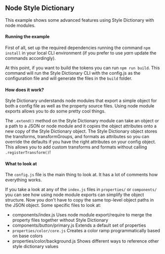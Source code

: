 ## Node Style Dictionary

This example shows some advanced features using Style Dictionary with node modules.

#### Running the example

First of all, set up the required dependencies running the command `npm install` in your local CLI environment (if you prefer to use *yarn* update the commands accordingly).

At this point, if you want to build the tokens you can run `npm run build`. This command will run the Style Dictionary CLI with the config.js as the configuration file and will generate the files in the `build` folder.

#### How does it work?

Style Dictionary understands node modules that export a simple object for both a config file as well as the property source files. Using node module exports allows you to do some pretty cool things.

The `.extend()` method on the Style Dictionary module can take an object or a path to a JSON or node module and it copies the object attributes onto a new copy of the Style Dictionary object. The Style Dictionary object stores the transforms, transformGroups, and formats as attributes so you can override the defaults if you have the right attributes on your config object. This allows you to add custom transforms and formats without calling `.registerTransform()`!

#### What to look at

The `config.js` file is the main thing to look at. It has a lot of comments how everything works.

If you take a look at any of the `index.js` files in `properties/` or `components/` you can see how using node module exports can simplify the object structure. Now you don't have to copy the same top-level object paths in the JSON object. Some specific files to look at:

* components/index.js Uses node module export/require to merge the property files together without Style Dictionary
* components/button/primary.js Extends a default set of properties
* `properties/color/core.js` Creates a color ramp programmatically based on base colors
* properties/color/background.js Shows different ways to reference other style dictionary values
